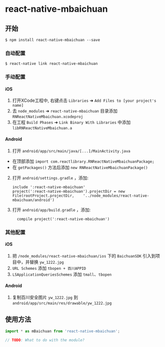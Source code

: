 
# react-native-mbaichuan

## 开始

`$ npm install react-native-mbaichuan --save`

### 自动配置

`$ react-native link react-native-mbaichuan`

### 手动配置


#### iOS

1. 打开XCode工程中, 右键点击 `Libraries` ➜ `Add Files to [your project's name]`
2. 去 `node_modules` ➜ `react-native-mbaichuan` 目录添加 `RNReactNativeMbaichuan.xcodeproj`
3. 在工程 `Build Phases` ➜ `Link Binary With Libraries` 中添加 `libRNReactNativeMbaichuan.a`

#### Android

1. 打开 `android/app/src/main/java/[...]/MainActivity.java`
  - 在顶部添加 `import com.reactlibrary.RNReactNativeMbaichuanPackage;`
  - 在 `getPackages()` 方法后添加 `new RNReactNativeMbaichuanPackage()`
2. 打开 `android/settings.gradle` ，添加:
  	```
  	include ':react-native-mbaichuan'
  	project(':react-native-mbaichuan').projectDir = new File(rootProject.projectDir, 	'../node_modules/react-native-mbaichuan/android')
  	```
3. 打开 `android/app/build.gradle` ，添加:
  	```
      compile project(':react-native-mbaichuan')
  	```


### 其他配置

#### iOS

1. 把 `/node_modules/react-native-mbaichuan/ios` 下的 `BaichuanSDK` 引入到项目中，并替换 `yw_1222.jpg`
2. `URL Schemes` 添加 `tbopen + 百川APPID` 
3. `LSApplicationQueriesSchemes` 添加 `tmall`、`tbopen`

#### Android

1. 复制百川安全图片 `yw_1222.jpg` 到 `android/app/src/main/res/drawable/yw_1222.jpg`


## 使用方法
```javascript
import * as mBaichuan from 'react-native-mbaichuan';

// TODO: What to do with the module?
```
  